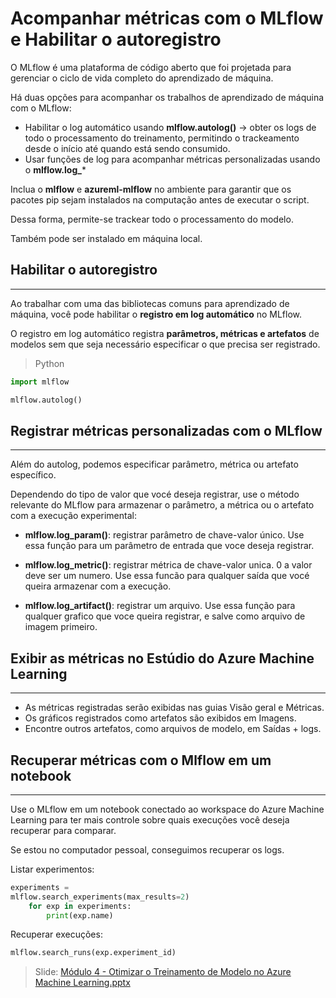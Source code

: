 # Acompanhar métricas com o MLflow e Habilitar o autoregistro

O MLflow é uma plataforma de código aberto que foi projetada para gerenciar o ciclo de vida completo do aprendizado de máquina.

Há duas opções para acompanhar os trabalhos de aprendizado de máquina com o MLflow:

* Habilitar o log automático usando **mlflow.autolog()** -> obter os logs de todo o processamento do treinamento, permitindo o trackeamento desde o início até quando está sendo consumido.
* Usar funções de log para acompanhar métricas personalizadas usando o **mlflow.log_***

Inclua o **mlflow** e **azureml-mlflow** no ambiente para garantir que os pacotes pip sejam instalados na computação antes de executar o script.

Dessa forma, permite-se trackear todo o processamento do modelo.

Também pode ser instalado em máquina local.

## Habilitar o autoregistro
---
Ao trabalhar com uma das bibliotecas comuns para aprendizado de máquina, você pode habilitar o **registro em log automático** no MLflow.

O registro em log automático registra **parâmetros, métricas e artefatos** de modelos sem que seja necessário especificar o que precisa ser registrado.

>Python
```py
import mlflow

mlflow.autolog()
```
## Registrar métricas personalizadas com o MLflow
---
Além do autolog, podemos especificar parâmetro, métrica ou artefato específico.

Dependendo do tipo de valor que vocé deseja registrar, use o método relevante do MLflow para armazenar o parâmetro, a métrica ou o artefato com a execução experimental:

* **mlflow.log_param()**: registrar parâmetro de chave-valor único. Use essa função para um parâmetro de entrada que voce deseja registrar.

* **mlflow.log_metric()**: registrar métrica de chave-valor unica. 0 a valor deve ser um numero. Use essa funcão para qualquer saída que vocé queira armazenar com a execução.

* **mlflow.log_artifact()**: registrar um arquivo. Use essa função para qualquer grafico que voce queira registrar, e salve como arquivo de imagem primeiro.

## Exibir as métricas no Estúdio do Azure Machine Learning 
---
* As métricas registradas serão exibidas nas guias Visão geral e Métricas. 
* Os gráficos registrados como artefatos são exibidos em Imagens. 
* Encontre outros artefatos, como arquivos de modelo, em Saídas + logs.

## Recuperar métricas com o Mlflow em um notebook
---
Use o MLflow em um notebook conectado ao workspace do Azure Machine Learning para ter mais controle sobre quais execuções você deseja recuperar para comparar.

Se estou no computador pessoal, conseguimos recuperar os logs.

Listar experimentos:

```py
experiments = 
mlflow.search_experiments(max_results=2)
    for exp in experiments:
        print(exp.name)
```

Recuperar execuções:

```py
mlflow.search_runs(exp.experiment_id)
```
> Slide: [Módulo 4 - Otimizar o Treinamento de Modelo no Azure Machine Learning.pptx](https://hermes.dio.me/files/assets/b373d8c6-7875-4d98-8d43-a6690138687b.pptx)

